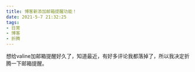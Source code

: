 ```yaml
---
title: 博客新添加邮箱提醒功能！
date: 2021-5-7 21:32:25
tags:
- 日常
- 博客
- 折腾
---
```

想给valine加邮箱提醒好久了，知道最近，有好多评论我都落掉了，所以我决定折腾一下邮箱提醒。